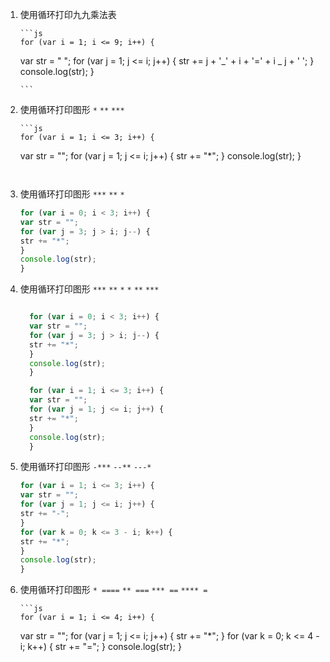 1.  使用循环打印九九乘法表

        ```js
        for (var i = 1; i <= 9; i++) {

    var str = " ";
    for (var j = 1; j <= i; j++) {
    str += j + '_' + i + '=' + i _ j + ' ';
    }
    console.log(str);
    }

        ```

2.  使用循环打印图形
    `*`
    `**`
    `***`

        ```js
        for (var i = 1; i <= 3; i++) {

    var str = "";
    for (var j = 1; j <= i; j++) {
    str += "\*";
    }
    console.log(str);
    }

    ```


3)  使用循环打印图形
    `***`
    `**`
    `*`

    ```js
    for (var i = 0; i < 3; i++) {
    var str = "";
    for (var j = 3; j > i; j--) {
    str += "*";
    }
    console.log(str);
    }

    ```


4.  使用循环打印图形
    `***`
    `**`
    `*`
    `*`
    `**`
    `***`

    ```js

      for (var i = 0; i < 3; i++) {
      var str = "";
      for (var j = 3; j > i; j--) {
      str += "*";
      }
      console.log(str);
      }

      for (var i = 1; i <= 3; i++) {
      var str = "";
      for (var j = 1; j <= i; j++) {
      str += "*";
      }
      console.log(str);
      }

    ```

5.  使用循环打印图形
    `-***`
    `--**`
    `---*`

    ```js
    for (var i = 1; i <= 3; i++) {
    var str = "";
    for (var j = 1; j <= i; j++) {
    str += "-";
    }
    for (var k = 0; k <= 3 - i; k++) {
    str += "*";
    }
    console.log(str);
    }

    ```

6.  使用循环打印图形
    `* ====`
    `** ===`
    `*** ==`
    `**** =`

        ```js
        for (var i = 1; i <= 4; i++) {

    var str = "";
    for (var j = 1; j <= i; j++) {
    str += "*";
    }
    for (var k = 0; k <= 4 - i; k++) {
    str += "=";
    }
    console.log(str);
    }

    ```

